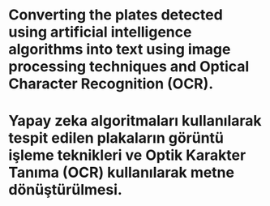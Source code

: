 # Converting the plates detected using artificial intelligence algorithms into text using image processing techniques and Optical Character Recognition (OCR).
# Yapay zeka algoritmaları kullanılarak tespit edilen plakaların görüntü işleme teknikleri ve Optik Karakter Tanıma (OCR) kullanılarak metne dönüştürülmesi.
